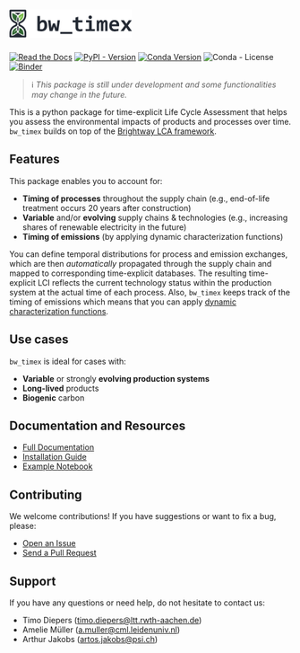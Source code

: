 <h1>
  <picture>
    <source media="(prefers-color-scheme: dark)" srcset="docs/_static/bw_timex_dark_nomargins.svg" height="50">
    <img alt="bw_timex logo" src="docs/_static/bw_timex_light_nomargins.svg" height="50">
  </picture>
</h1>

[![Read the Docs](https://img.shields.io/readthedocs/timex?label=documentation)](https://docs.brightway.dev/projects/bw-timex/en/latest/)
[![PyPI - Version](https://img.shields.io/pypi/v/bw-timex?color=%2300549f)](https://pypi.org/project/bw-timex/)
[![Conda Version](https://img.shields.io/conda/v/diepers/bw_timex?label=conda)](https://anaconda.org/diepers/bw_timex)
![Conda - License](https://img.shields.io/conda/l/diepers/bw_timex)
[![Binder](https://mybinder.org/badge_logo.svg)](https://mybinder.org/v2/gh/brightway-lca/bw_timex/HEAD?labpath=notebooks%2Fexample_simple_dynamic_characterization.ipynb)

> ℹ️ _This package is still under development and some functionalities may change in the future._

This is a python package for time-explicit Life Cycle Assessment that helps you assess the environmental impacts of products and processes over time. `bw_timex` builds on top of the [Brightway LCA framework](https://docs.brightway.dev/en/latest).

## Features
This package enables you to account for: 
- **Timing of processes** throughout the supply chain (e.g., end-of-life treatment occurs 20 years after construction)
- **Variable** and/or **evolving** supply chains & technologies (e.g., increasing shares of renewable electricity in the future)
- **Timing of emissions** (by applying dynamic characterization functions)

You can define temporal distributions for process and emission exchanges, which are then *automatically* propagated through the supply chain and mapped to corresponding time-explicit databases. The resulting time-explicit LCI reflects the current technology status within the production system at the actual time of each process. Also, `bw_timex` keeps track of the timing of emissions which means that you can apply [dynamic characterization functions](https://github.com/TimoDiepers/dynamic_characterization).

## Use cases
`bw_timex` is ideal for cases with:
- **Variable** or strongly **evolving production systems**
- **Long-lived** products
- **Biogenic** carbon

## Documentation and Resources
- [Full Documentation](https://docs.brightway.dev/projects/bw-timex/en/latest/)
- [Installation Guide](https://docs.brightway.dev/projects/bw-timex/en/latest/content/installation.html)
- [Example Notebook](https://github.com/brightway-lca/bw_timex/blob/main/notebooks/example_setac.ipynb)

## Contributing
We welcome contributions! If you have suggestions or want to fix a bug, please:
- [Open an Issue](https://github.com/brightway-lca/bw_timex/issues)
- [Send a Pull Request](https://github.com/brightway-lca/bw_timex/pulls)

## Support
If you have any questions or need help, do not hesitate to contact us:
- Timo Diepers ([timo.diepers@ltt.rwth-aachen.de](mailto:timo.diepers@ltt.rwth-aachen.de))
- Amelie Müller ([a.muller@cml.leidenuniv.nl](mailto:a.muller@cml.leidenuniv.nl))
- Arthur Jakobs ([artos.jakobs@psi.ch](mailto:artos.jakobs@psi.ch))

